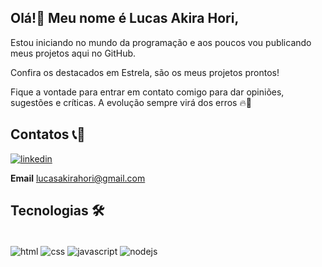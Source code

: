 ## Olá!👋 Meu nome é Lucas Akira Hori,
Estou iniciando no mundo da programação e aos poucos vou publicando meus projetos aqui no GitHub.

Confira os destacados em Estrela, são os meus projetos prontos!

Fique a vontade para entrar em contato comigo para dar opiniões, sugestões e críticas. A evolução sempre virá dos erros 🔥🙌

## Contatos 📞📧

[![linkedin](https://img.shields.io/badge/LinkedIn-0077B5?style=for-the-badge&logo=linkedin&logoColor=white)](https://www.linkedin.com/in/lucas-akira-hori-551048154/)

**Email** lucasakirahori@gmail.com 
<br/>

## Tecnologias 🛠️
<div style="display: inline_block"><br/>
    <img align="center" alt="html" src="https://img.shields.io/badge/HTML5-E34F26?style=for-the-badge&logo=html5&logoColor=white" />
    <img align="center" alt="css" src="https://img.shields.io/badge/CSS3-1572B6?style=for-the-badge&logo=css3&logoColor=white" />
    <img align="center" alt="javascript" src="https://img.shields.io/badge/JavaScript-F7DF1E?style=for-the-badge&logo=javascript&logoColor=black" />
    <img align="center" alt="nodejs" src="https://img.shields.io/badge/Node.js-43853D?style=for-the-badge&logo=node.js&logoColor=white" />
</div><br/>


